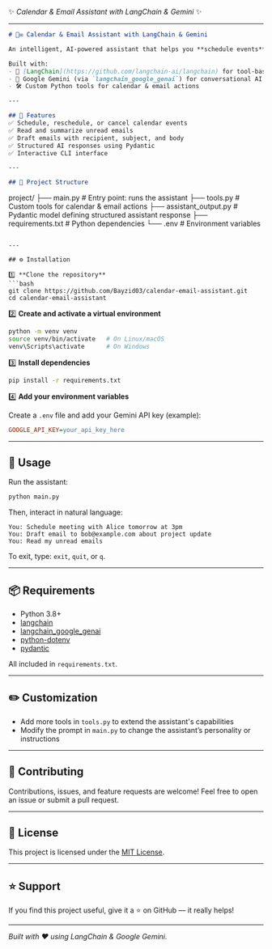 ✨ *Calendar & Email Assistant with LangChain & Gemini* ✨

---

```markdown
# 📅✉️ Calendar & Email Assistant with LangChain & Gemini

An intelligent, AI-powered assistant that helps you **schedule events**, **manage your calendar**, and **handle emails** — all through natural language commands.

Built with:
- 🧠 [LangChain](https://github.com/langchain-ai/langchain) for tool-based agent orchestration
- 🔮 Google Gemini (via `langchain_google_genai`) for conversational AI
- 🛠️ Custom Python tools for calendar & email actions

---

## 🚀 Features
✅ Schedule, reschedule, or cancel calendar events  
✅ Read and summarize unread emails  
✅ Draft emails with recipient, subject, and body  
✅ Structured AI responses using Pydantic  
✅ Interactive CLI interface

---

## 📂 Project Structure
```

project/
├── main.py                # Entry point: runs the assistant
├── tools.py               # Custom tools for calendar & email actions
├── assistant\_output.py    # Pydantic model defining structured assistant response
├── requirements.txt       # Python dependencies
└── .env                   # Environment variables

````

---

## ⚙️ Installation

1️⃣ **Clone the repository**
```bash
git clone https://github.com/Bayzid03/calendar-email-assistant.git
cd calendar-email-assistant
````

2️⃣ **Create and activate a virtual environment**

```bash
python -m venv venv
source venv/bin/activate   # On Linux/macOS
venv\Scripts\activate      # On Windows
```

3️⃣ **Install dependencies**

```bash
pip install -r requirements.txt
```

4️⃣ **Add your environment variables**

Create a `.env` file and add your Gemini API key (example):

```ini
GOOGLE_API_KEY=your_api_key_here
```

---

## 🧪 Usage

Run the assistant:

```bash
python main.py
```

Then, interact in natural language:

```text
You: Schedule meeting with Alice tomorrow at 3pm
You: Draft email to bob@example.com about project update
You: Read my unread emails
```

To exit, type: `exit`, `quit`, or `q`.

---

## 📦 Requirements

* Python 3.8+
* [langchain](https://pypi.org/project/langchain/)
* [langchain\_google\_genai](https://pypi.org/project/langchain-google-genai/)
* [python-dotenv](https://pypi.org/project/python-dotenv/)
* [pydantic](https://pypi.org/project/pydantic/)

All included in `requirements.txt`.

---

## ✏️ Customization

* Add more tools in `tools.py` to extend the assistant's capabilities
* Modify the prompt in `main.py` to change the assistant’s personality or instructions

---

## 🤝 Contributing

Contributions, issues, and feature requests are welcome!
Feel free to open an issue or submit a pull request.

---

## 📄 License

This project is licensed under the [MIT License](LICENSE).

---

## ⭐️ Support

If you find this project useful, give it a ⭐️ on GitHub — it really helps!

---

*Built with ❤️ using LangChain & Google Gemini.*

```
